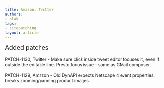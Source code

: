 ```yaml
---
title: Amazon, Twitter
authors:
- olak
tags:
- sitepatching
layout: article
---
```

<span style="font-size: 140%">Added patches</span><br/><br/>PATCH-1130, Twitter - Make sure click inside tweet editor focuses it, even if outside the editable line. Presto focus issue - same as GMail composer.<br/><br/>PATCH-1129, Amazon - Old DynAPI expects Netscape 4 event properties, breaks zooming/panning product images.
